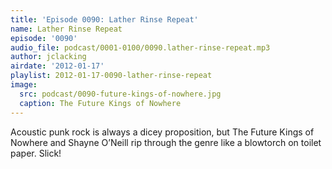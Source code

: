 ```yaml
---
title: 'Episode 0090: Lather Rinse Repeat'
name: Lather Rinse Repeat
episode: '0090'
audio_file: podcast/0001-0100/0090.lather-rinse-repeat.mp3
author: jclacking
airdate: '2012-01-17'
playlist: 2012-01-17-0090-lather-rinse-repeat
image:
  src: podcast/0090-future-kings-of-nowhere.jpg
  caption: The Future Kings of Nowhere
---
```

Acoustic punk rock is always a dicey proposition, but The Future Kings of Nowhere and Shayne O’Neill rip through the genre like a blowtorch on toilet paper. Slick!
